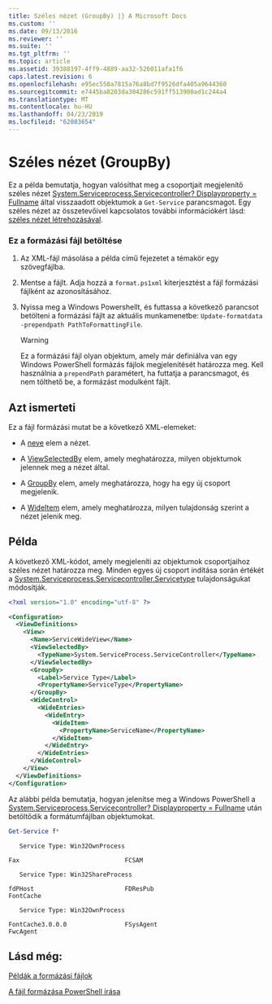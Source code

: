 ```yaml
---
title: Széles nézet (GroupBy) |} A Microsoft Docs
ms.custom: ''
ms.date: 09/13/2016
ms.reviewer: ''
ms.suite: ''
ms.tgt_pltfrm: ''
ms.topic: article
ms.assetid: 39388197-4ff9-4889-aa32-526011afa1f6
caps.latest.revision: 6
ms.openlocfilehash: e95ec550a7815a76a8bd7f9526dfa405a9644360
ms.sourcegitcommit: e7445ba8203da304286c591ff513900ad1c244a4
ms.translationtype: MT
ms.contentlocale: hu-HU
ms.lasthandoff: 04/23/2019
ms.locfileid: "62083654"
---
```

# <a name="wide-view-groupby"></a>Széles nézet (GroupBy)

Ez a példa bemutatja, hogyan valósíthat meg a csoportjait megjelenítő széles nézet [System.Serviceprocess.Servicecontroller? Displayproperty = Fullname](/dotnet/api/System.ServiceProcess.ServiceController) által visszaadott objektumok a `Get-Service` parancsmagot. Egy széles nézet az összetevőivel kapcsolatos további információkért lásd: [széles nézet létrehozásával](./creating-a-wide-view.md).

### <a name="to-load-this-formatting-file"></a>Ez a formázási fájl betöltése

1. Az XML-fájl másolása a példa című fejezetet a témakör egy szövegfájlba.

2. Mentse a fájlt. Adja hozzá a `format.ps1xml` kiterjesztést a fájl formázási fájlként az azonosításához.

3. Nyissa meg a Windows Powershellt, és futtassa a következő parancsot betölteni a formázási fájlt az aktuális munkamenetbe: `Update-formatdata -prependpath PathToFormattingFile`.

   > [!WARNING]
   > Ez a formázási fájl olyan objektum, amely már definiálva van egy Windows PowerShell formázás fájlok megjelenítését határozza meg. Kell használnia a `prependPath` paramétert, ha futtatja a parancsmagot, és nem tölthető be, a formázást modulként fájlt.

## <a name="demonstrates"></a>Azt ismerteti

Ez a fájl formázási mutat be a következő XML-elemeket:

- A [neve](./name-element-for-view-format.md) elem a nézet.

- A [ViewSelectedBy](./viewselectedby-element-format.md) elem, amely meghatározza, milyen objektumok jelennek meg a nézet által.

- A [GroupBy](./groupby-element-for-view-format.md) elem, amely meghatározza, hogy ha egy új csoport megjelenik.

- A [WideItem](./wideitem-element-for-widecontrol-format.md) elem, amely meghatározza, milyen tulajdonság szerint a nézet jelenik meg.

## <a name="example"></a>Példa

A következő XML-kódot, amely megjeleníti az objektumok csoportjaihoz széles nézet határozza meg. Minden egyes új csoport indítása során értékét a [System.Serviceprocess.Servicecontroller.Servicetype](/dotnet/api/System.ServiceProcess.ServiceController.ServiceType) tulajdonságukat módosítják.

```xml
<?xml version="1.0" encoding="utf-8" ?>

<Configuration>
  <ViewDefinitions>
    <View>
      <Name>ServiceWideView</Name>
      <ViewSelectedBy>
        <TypeName>System.ServiceProcess.ServiceController</TypeName>
      </ViewSelectedBy>
      <GroupBy>
        <Label>Service Type</Label>
        <PropertyName>ServiceType</PropertyName>
      </GroupBy>
      <WideControl>
        <WideEntries>
          <WideEntry>
            <WideItem>
              <PropertyName>ServiceName</PropertyName>
            </WideItem>
          </WideEntry>
        </WideEntries>
      </WideControl>
    </View>
  </ViewDefinitions>
</Configuration>
```

Az alábbi példa bemutatja, hogyan jelenítse meg a Windows PowerShell a [System.Serviceprocess.Servicecontroller? Displayproperty = Fullname](/dotnet/api/System.ServiceProcess.ServiceController) után betöltődik a formátumfájlban objektumokat.

```powershell
Get-Service f*
```

```output
   Service Type: Win32OwnProcess

Fax                             FCSAM

   Service Type: Win32ShareProcess

fdPHost                         FDResPub
FontCache

   Service Type: Win32OwnProcess

FontCache3.0.0.0                FSysAgent
FwcAgent
```

## <a name="see-also"></a>Lásd még:

[Példák a formázási fájlok](./examples-of-formatting-files.md)

[A fájl formázása PowerShell írása](./writing-a-powershell-formatting-file.md)
